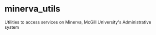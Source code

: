 minerva_utils
=============

Utilities to access services on Minerva, McGill University's Administrative system
